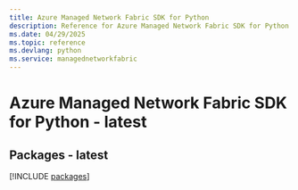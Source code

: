 ```yaml
---
title: Azure Managed Network Fabric SDK for Python
description: Reference for Azure Managed Network Fabric SDK for Python
ms.date: 04/29/2025
ms.topic: reference
ms.devlang: python
ms.service: managednetworkfabric
---
```

# Azure Managed Network Fabric SDK for Python - latest
## Packages - latest
[!INCLUDE [packages](managed-network-fabric-index.md)]
